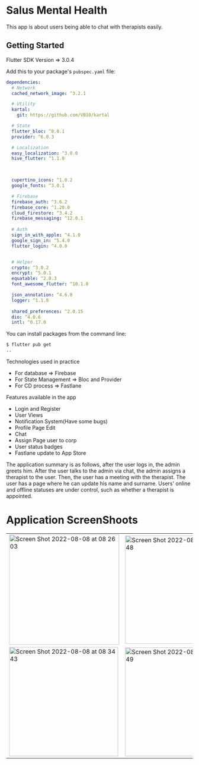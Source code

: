 # Salus Mental Health

This app is about users being able to chat with therapists easily.



## Getting Started

Flutter SDK Version => 3.0.4

Add this to your package's `pubspec.yaml` file:

```yaml
dependencies:
  # Network
  cached_network_image: ^3.2.1

  # Utility
  kartal:
    git: https://github.com/VB10/kartal

  # State
  flutter_bloc: ^8.0.1
  provider: ^6.0.3

  # Localization
  easy_localization: ^3.0.0
  hive_flutter: ^1.1.0

  

  cupertino_icons: ^1.0.2
  google_fonts: ^3.0.1

  # Firebase
  firebase_auth: ^3.6.2
  firebase_core: ^1.20.0
  cloud_firestore: ^3.4.2
  firebase_messaging: ^12.0.1
  
  # Auth
  sign_in_with_apple: ^4.1.0
  google_sign_in: ^5.4.0
  flutter_login: ^4.0.0


  # Helper
  crypto: ^3.0.2
  encrypt: ^5.0.1
  equatable: ^2.0.3
  font_awesome_flutter: ^10.1.0

  json_annotation: ^4.6.0
  logger: ^1.1.0
  
  shared_preferences: ^2.0.15
  dio: ^4.0.6
  intl: ^0.17.0
``` 
You can install packages from the command line:

```bash
$ flutter pub get
..
```

Technologies used in practice

- For database => Firebase
- For State Management => Bloc and Provider
- For CD process => Fastlane

Features available in the app 

- Login and Register 
- User Views
- Notification System(Have some bugs)
- Profile Page Edit
- Chat 
- Assign Page user to corp
- User status badges
- Fastlane update to App Store

The application summary is as follows, after the user logs in, the admin greets him. After the user talks to the admin via chat, the admin assigns a therapist to the user. Then, the user has a meeting with the therapist. The user has a page where he can update his name and surname. Users' online and offline statuses are under control, such as whether a therapist is appointed.


# Application ScreenShoots
  <table>
  <tr>
  <td><img width="297" alt="Screen Shot 2022-08-08 at 08 26 03" src="https://user-images.githubusercontent.com/45129432/183347207-31641ee5-8cb8-47e5-bddc-62dd16b3b6ae.png" ></td>
    <td><img width="291" alt="Screen Shot 2022-08-08 at 08 36 48" src="https://user-images.githubusercontent.com/45129432/183346976-aeaacd9e-6b83-4b9d-a957-dd748c205173.png" ></td>
    <td><img width="291" alt="Screen Shot 2022-08-08 at 08 37 33" src="https://user-images.githubusercontent.com/45129432/183347108-1bc64c62-defd-4f3b-9bfc-ed37769d1fd9.png" ></td>
   </td>
   
    
  </tr>
 <td><img width="294" alt="Screen Shot 2022-08-08 at 08 34 43" src="https://user-images.githubusercontent.com/45129432/183347143-1fe5cff9-afdb-4e76-bd04-2f432b9a6801.png" >
  <td><img width="293" alt="Screen Shot 2022-08-08 at 08 32 49" src="https://user-images.githubusercontent.com/45129432/183347164-edc17717-34bb-4acf-b9a0-0eb971d851da.png" ></td>
  <td><img width="295" alt="Screen Shot 2022-08-08 at 08 29 47" src="https://user-images.githubusercontent.com/45129432/183347188-2c2a442a-1b78-41bf-b2f9-44d3d9126e07.png"></td>
  
  </table>






